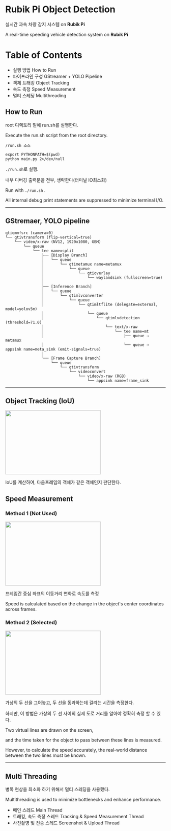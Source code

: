 # Rubik Pi Object Detection

실시간 과속 차량 감지 시스템 on **Rubik Pi**

A real-time speeding vehicle detection system on **Rubik Pi**

# Table of Contents

+ 실행 방법 How to Run
+ 파이프라인 구성 GStreamer + YOLO Pipeline
+ 객체 트래킹 Object Tracking
+ 속도 측정 Speed Measurement
+ 멀티 스레딩 Multithreading

## How to Run

root 디렉토리 밑에 run.sh를 실행한다.

Execute the run.sh script from the root directory.

```plain
/run.sh 소스

export PYTHONPATH=$(pwd)
python main.py 2>/dev/null
```

`./run.sh`로 실행.

내부 디버깅 출력문을 전부, 생략한다(터미널 IO최소화)

Run with `./run.sh.`

All internal debug print statements are suppressed to minimize terminal I/O.

---

## GStremaer, YOLO pipeline

```plain
qtiqmmfsrc (camera=0)
└── qtivtransform (flip-vertical=true)
    └── video/x-raw (NV12, 1920x1080, GBM)
        └── queue
            └── tee name=split
                ├── [Display Branch]
                │   └── queue
                │       └── qtimetamux name=metamux
                │           └── queue
                │               └── qtioverlay
                │                   └── waylandsink (fullscreen=true)
                │
                ├── [Inference Branch]
                │   └── queue
                │       └── qtimlvconverter
                │           └── queue
                │               └── qtimltflite (delegate=external, model=yolov5m)
                │                   └── queue
                │                       └── qtimlvdetection (threshold=71.0)
                │                           └── text/x-raw
                │                               └── tee name=mt
                │                                   ├── queue → metamux
                │                                   └── queue → appsink name=meta_sink (emit-signals=true)
                │
                └── [Frame Capture Branch]
                    └── queue
                        └── qtivtransform
                            └── videoconvert
                                └── video/x-raw (RGB)
                                    └── appsink name=frame_sink

```

---

## Object Tracking (IoU)

<img src="https://github.com/user-attachments/assets/868437d2-78e2-4d52-89a7-3d7f9e850517" width="300" height="200">

IoU를 계산하여, 다음프레임의 객체가 같은 객체인지 판단한다.

## Speed Measurement

### Method 1 (Not Used)

<img src="https://github.com/user-attachments/assets/9980f43f-7990-47aa-a222-8e350e34666c" width="300" height="200">

프레임간 중심 좌표의 이동거리 변화로 속도를 측정

Speed is calculated based on the change in the object's center coordinates across frames.

### Method 2 (Selected)

<img src="https://github.com/user-attachments/assets/e6d91e45-a950-47ad-8ef3-96aa008875cb" width="300" height="200">

가상의 두 선을 그어놓고, 두 선을 동과하는데 걸리는 시간을 측정한다.

하지만, 이 방법은 가상의 두 선 사이의 실제 도로 거리를 알아야 정확히 측정 할 수 있다.

Two virtual lines are drawn on the screen,

and the time taken for the object to pass between these lines is measured.

However, to calculate the speed accurately, the real-world distance between the two lines must be known.

---

## Multi Threading

병목 현상을 최소화 하기 위해서 멀티 스레딩을 사용했다.

Multithreading is used to minimize bottlenecks and enhance performance.

+ 메인 스레드 Main Thread
+ 트래킹, 속도 측정 스레드 Tracking & Speed Measurement Thread
+ 사진촬영 및 전송 스레드 Screenshot & Upload Thread

